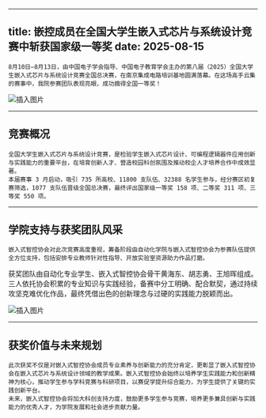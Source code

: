 
---
title: 嵌控成员在全国大学生嵌入式芯片与系统设计竞赛中斩获国家级一等奖
date: 2025-08-15
---
    8月10日—8月13日，由中国电子学会指导、中国电子教育学会主办的第八届（2025）全国大学生嵌入式芯片与系统设计竞赛全国总决赛，在南京集成电路培训基地圆满落幕。在这场高手云集的赛事中，我院参赛团队表现亮眼，成功摘得全国一等奖！

![插入图片](https://pic1.imgdb.cn/item/68aabaa158cb8da5c8478a8e.png)

---
 ## 竞赛概况
    全国大学生嵌入式芯片与系统设计竞赛，是检验学生嵌入式芯片设计、可编程逻辑器件应用创新与实践能力的重要平台，在培育创新人才、营造校园科创氛围及推动校企人才培养合作中成效显著。
    本届赛事 3 月启动，吸引 735 所高校、11800 支队伍、32388 名学生参与，经分赛区初复赛筛选，1077 支队伍晋级全国总决赛，最终评出国家级一等奖 158 项、二等奖 311 项、三等奖 550 项。

---

## 学院支持与获奖团队风采
    嵌入式智控协会对此次竞赛高度重视，筹备阶段由自动化学院与嵌入式智控协会为参赛队伍提供全方位支持，包括安排专业教师针对性指导、开放实验室资源助力作品打磨。
获奖团队由自动化专业学生、嵌入式智控协会骨干黄海东、胡志勇、王旭晖组成。三人依托协会积累的专业知识与实践经验，备赛中分工明确、配合默契，通过持续攻坚克难优化作品，最终凭借出色的创新理念与过硬的实践能力脱颖而出。

![插入图片](https://pic1.imgdb.cn/item/68aabcb858cb8da5c847a5c7.png)

---
 ## 获奖价值与未来规划
    此次获奖不仅是对嵌入式智控协会成员专业素养与创新能力的充分肯定，更彰显了嵌入式智控协会在嵌入式芯片与系统设计领域的教学成果。嵌入式智控协会始终以培养学生实践能力和创新精神为核心，推动学生参与学科竞赛与科研项目，以赛促学提升综合能力，为学生提供了关键的实践创新平台。
    未来，嵌入式智控协会将加大科创支持力度，鼓励更多学生参与竞赛，培养更多兼具创新与实践能力的优秀人才，为学院发展和社会进步贡献力量。
